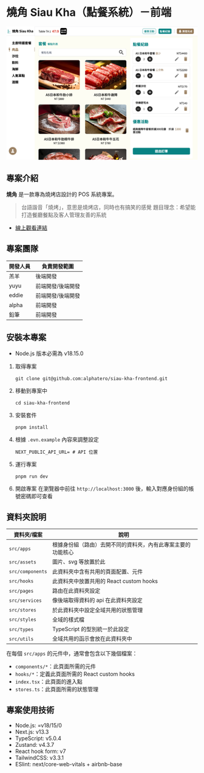 # 燒角 Siau Kha（點餐系統）－前端
![點餐頁面](https://raw.githubusercontent.com/alphatero/siau-kha-frontend/401fc66c96adbcc67cde2d83695eeffe23387e4d/siau-kha-demo-image.png)

## 專案介紹
**燒角** 是一款專為燒烤店設計的 POS 系統專案。
> 台語諧音「燒烤」，意思是燒烤店，同時也有搞笑的感覺
> 題目理念：希望能打造餐廳餐點及客人管理友善的系統
- [線上觀看連結](https://siau-kha-frontend.vercel.app)

## 專案團隊

| 開發人員 | 負責開發範圍 |
| -------- | -------------------------------------- |
| 羔羊     | 後端開發 |
| yuyu    | 前端開發/後端開發 |
| eddie    | 前端開發/後端開發 |
| alpha    | 前端開發 |
| 鉛筆     | 前端開發 |

## 安裝本專案
- Node.js 版本必需為 v18.15.0
1. 取得專案
   ```
   git clone git@github.com:alphatero/siau-kha-frontend.git
   ```
2. 移動到專案中
   ```
   cd siau-kha-frontend
   ```
3. 安裝套件
   ```
   pnpm install
   ```
4. 根據 `.evn.example` 內容來調整設定
   ```
   NEXT_PUBLIC_API_URL= # API 位置
   ```
5. 運行專案
   ```
   pnpm run dev
   ```
6. 開啟專案
   在瀏覽器中前往 `http://localhost:3000` 後，輸入對應身份組的帳號密碼即可查看

## 資料夾說明
| 資料夾/檔案 | 說明 |
| --- | --- |
| `src/apps` | 根據身份組（路由）去開不同的資料夾，內有此專案主要的功能核心 |
| `src/assets` | 圖片、svg 等放置於此 |
| `src/components` | 此資料夾中含有共用的頁面配置、元件 |
| `src/hooks` | 此資料夾中放置共用的 React custom hooks |
| `src/pages` | 路由在此資料夾設定 |
| `src/services` | 像後端取得資料的 api 在此資料夾設定 |
| `src/stores` | 於此資料夾中設定全域共用的狀態管理 |
| `src/styles` | 全域的樣式檔 |
| `src/types` | TypeScript 的型別統一於此設定 |
| `src/utils` | 全域共用的函示會放在此資料夾中 |

在每個 `src/apps` 的元件中，通常會包含以下幾個檔案：
- `components/*`：此頁面所需的元件
- `hooks/*`：定義此頁面所需的 React custom hooks
- `index.tsx`：此頁面的進入點
- `stores.ts`：此頁面所需的狀態管理

## 專案使用技術
- Node.js: =v18/15/0
- Next.js: v13.3
- TypeScript: v5.0.4
- Zustand: v4.3.7
- React hook form: v7
- TailwindCSS: v3.3.1
- ESlint: next/core-web-vitals + airbnb-base
